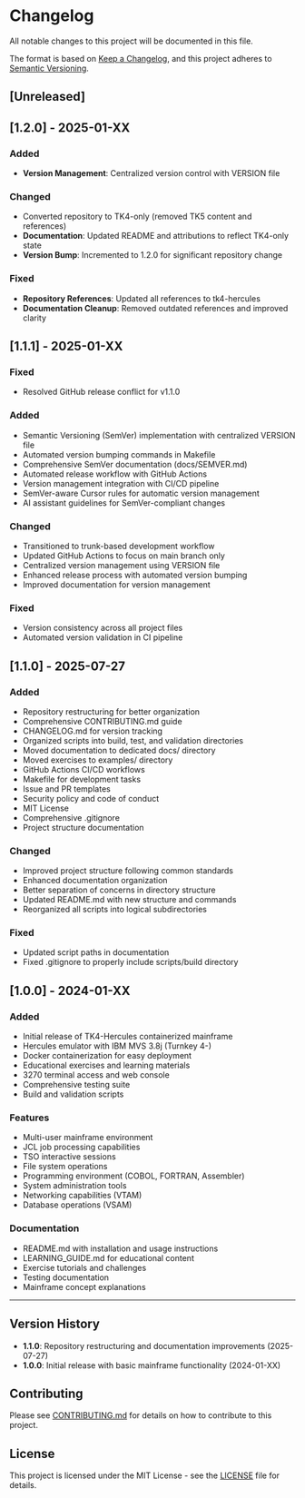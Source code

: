 # Changelog

All notable changes to this project will be documented in this file.

The format is based on [Keep a Changelog](https://keepachangelog.com/en/1.0.0/),
and this project adheres to [Semantic Versioning](https://semver.org/spec/v2.0.0.html).

## [Unreleased]

## [1.2.0] - 2025-01-XX

### Added
- **Version Management**: Centralized version control with VERSION file

### Changed
- Converted repository to TK4-only (removed TK5 content and references)
- **Documentation**: Updated README and attributions to reflect TK4-only state
- **Version Bump**: Incremented to 1.2.0 for significant repository change

### Fixed
- **Repository References**: Updated all references to tk4-hercules
- **Documentation Cleanup**: Removed outdated references and improved clarity

## [1.1.1] - 2025-01-XX

### Fixed
- Resolved GitHub release conflict for v1.1.0

### Added
- Semantic Versioning (SemVer) implementation with centralized VERSION file
- Automated version bumping commands in Makefile
- Comprehensive SemVer documentation (docs/SEMVER.md)
- Automated release workflow with GitHub Actions
- Version management integration with CI/CD pipeline
- SemVer-aware Cursor rules for automatic version management
- AI assistant guidelines for SemVer-compliant changes

### Changed
- Transitioned to trunk-based development workflow
- Updated GitHub Actions to focus on main branch only
- Centralized version management using VERSION file
- Enhanced release process with automated version bumping
- Improved documentation for version management

### Fixed
- Version consistency across all project files
- Automated version validation in CI pipeline

## [1.1.0] - 2025-07-27

### Added
- Repository restructuring for better organization
- Comprehensive CONTRIBUTING.md guide
- CHANGELOG.md for version tracking
- Organized scripts into build, test, and validation directories
- Moved documentation to dedicated docs/ directory
- Moved exercises to examples/ directory
- GitHub Actions CI/CD workflows
- Makefile for development tasks
- Issue and PR templates
- Security policy and code of conduct
- MIT License
- Comprehensive .gitignore
- Project structure documentation

### Changed
- Improved project structure following common standards
- Enhanced documentation organization
- Better separation of concerns in directory structure
- Updated README.md with new structure and commands
- Reorganized all scripts into logical subdirectories

### Fixed
- Updated script paths in documentation
- Fixed .gitignore to properly include scripts/build directory

## [1.0.0] - 2024-01-XX

### Added
- Initial release of TK4-Hercules containerized mainframe
- Hercules emulator with IBM MVS 3.8j (Turnkey 4-)
- Docker containerization for easy deployment
- Educational exercises and learning materials
- 3270 terminal access and web console
- Comprehensive testing suite
- Build and validation scripts

### Features
- Multi-user mainframe environment
- JCL job processing capabilities
- TSO interactive sessions
- File system operations
- Programming environment (COBOL, FORTRAN, Assembler)
- System administration tools
- Networking capabilities (VTAM)
- Database operations (VSAM)

### Documentation
- README.md with installation and usage instructions
- LEARNING_GUIDE.md for educational content
- Exercise tutorials and challenges
- Testing documentation
- Mainframe concept explanations

---

## Version History

- **1.1.0**: Repository restructuring and documentation improvements (2025-07-27)
- **1.0.0**: Initial release with basic mainframe functionality (2024-01-XX)

## Contributing

Please see [CONTRIBUTING.md](CONTRIBUTING.md) for details on how to contribute to this project.

## License

This project is licensed under the MIT License - see the [LICENSE](LICENSE) file for details. 